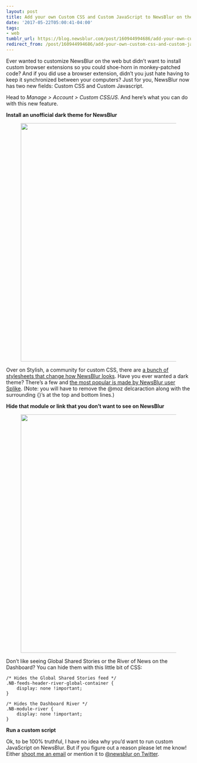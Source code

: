 ```yaml
---
layout: post
title: Add your own Custom CSS and Custom JavaScript to NewsBlur on the web
date: '2017-05-22T05:00:41-04:00'
tags:
- web
tumblr_url: https://blog.newsblur.com/post/160944994686/add-your-own-custom-css-and-custom-javascript-to
redirect_from: /post/160944994686/add-your-own-custom-css-and-custom-javascript-to
---
```

Ever wanted to customize NewsBlur on the web but didn’t want to install custom browser extensions so you could shoe-horn in monkey-patched code? And if you did use a browser extension, didn’t you just hate having to keep it synchronized between your computers? Just for you, NewsBlur now has two new fields: Custom CSS and Custom Javascript.

Head to _Manage \> Account \> Custom CSS/JS_. And here’s what you can do with this new feature.

**Install an unofficial dark theme for NewsBlur**

<figure class="tmblr-full" data-orig-height="960" data-orig-width="1098" data-orig-src="https://userstyles.org/style_screenshots/124890_after.png"><img style="width: 650px;" data-orig-height="960" data-orig-width="1098" src="https://userstyles.org/style_screenshots/124890_after.png"></figure>

Over on Stylish, a community for custom CSS, there are [a bunch of stylesheets that change how NewsBlur looks](https://userstyles.org/styles/browse?search_terms=newsblur). Have you ever wanted a dark theme? There’s a few and [the most popular is made by NewsBlur user Splike](https://userstyles.org/styles/124890/newsblur-dark-theme-by-splike). (Note: you will have to remove the @moz delcaraction along with the surrounding {}’s at the top and bottom lines.)

**Hide that module or link that you don’t want to see on NewsBlur**

<figure class="tmblr-full" data-orig-height="1033" data-orig-width="1300" data-orig-src="http://static.newsblur.com.s3.amazonaws.com/blog/custom-css.png"><img style="width: 650px;" data-orig-height="1033" data-orig-width="1300" src="http://static.newsblur.com.s3.amazonaws.com/blog/custom-css.png"></figure>

Don’t like seeing Global Shared Stories or the River of News on the Dashboard? You can hide them with this little bit of CSS:

    /* Hides the Global Shared Stories feed */
    .NB-feeds-header-river-global-container { 
        display: none !important; 
    }
    
    /* Hides the Dashboard River */
    .NB-module-river {
        display: none !important;
    }

**Run a custom script**

Ok, to be 100% truthful, I have no idea why you’d want to run custom JavaScript on NewsBlur. But if you figure out a reason please let me know! Either [shoot me an email](http://samuel@newsblur.com) or mention it to [@newsblur on Twitter](https://twitter.com/newsblur).

